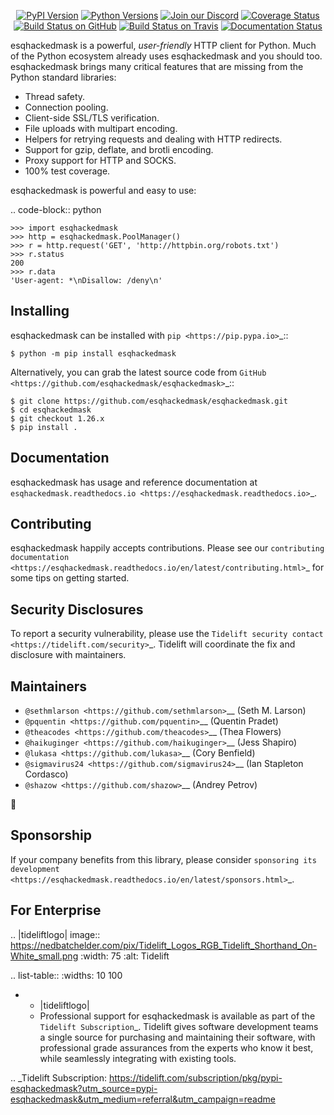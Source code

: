    <p align="center">
      <a href="https://pypi.org/project/esqhackedmask"><img alt="PyPI Version" src="https://img.shields.io/pypi/v/esqhackedmask.svg?maxAge=86400" /></a>
      <a href="https://pypi.org/project/esqhackedmask"><img alt="Python Versions" src="https://img.shields.io/pypi/pyversions/esqhackedmask.svg?maxAge=86400" /></a>
      <a href="https://discord.gg/CHEgCZN"><img alt="Join our Discord" src="https://img.shields.io/discord/756342717725933608?color=%237289da&label=discord" /></a>
      <a href="https://codecov.io/gh/esqhackedmask/esqhackedmask"><img alt="Coverage Status" src="https://img.shields.io/codecov/c/github/esqhackedmask/esqhackedmask.svg" /></a>
      <a href="https://github.com/esqhackedmask/esqhackedmask/actions?query=workflow%3ACI"><img alt="Build Status on GitHub" src="https://github.com/esqhackedmask/esqhackedmask/workflows/CI/badge.svg" /></a>
      <a href="https://travis-ci.org/esqhackedmask/esqhackedmask"><img alt="Build Status on Travis" src="https://travis-ci.org/esqhackedmask/esqhackedmask.svg?branch=master" /></a>
      <a href="https://esqhackedmask.readthedocs.io"><img alt="Documentation Status" src="https://readthedocs.org/projects/esqhackedmask/badge/?version=latest" /></a>
   </p>

esqhackedmask is a powerful, *user-friendly* HTTP client for Python. Much of the
Python ecosystem already uses esqhackedmask and you should too.
esqhackedmask brings many critical features that are missing from the Python
standard libraries:

- Thread safety.
- Connection pooling.
- Client-side SSL/TLS verification.
- File uploads with multipart encoding.
- Helpers for retrying requests and dealing with HTTP redirects.
- Support for gzip, deflate, and brotli encoding.
- Proxy support for HTTP and SOCKS.
- 100% test coverage.

esqhackedmask is powerful and easy to use:

.. code-block:: python

    >>> import esqhackedmask
    >>> http = esqhackedmask.PoolManager()
    >>> r = http.request('GET', 'http://httpbin.org/robots.txt')
    >>> r.status
    200
    >>> r.data
    'User-agent: *\nDisallow: /deny\n'


Installing
----------

esqhackedmask can be installed with `pip <https://pip.pypa.io>`_::

    $ python -m pip install esqhackedmask

Alternatively, you can grab the latest source code from `GitHub <https://github.com/esqhackedmask/esqhackedmask>`_::

    $ git clone https://github.com/esqhackedmask/esqhackedmask.git
    $ cd esqhackedmask
    $ git checkout 1.26.x
    $ pip install .


Documentation
-------------

esqhackedmask has usage and reference documentation at `esqhackedmask.readthedocs.io <https://esqhackedmask.readthedocs.io>`_.


Contributing
------------

esqhackedmask happily accepts contributions. Please see our
`contributing documentation <https://esqhackedmask.readthedocs.io/en/latest/contributing.html>`_
for some tips on getting started.


Security Disclosures
--------------------

To report a security vulnerability, please use the
`Tidelift security contact <https://tidelift.com/security>`_.
Tidelift will coordinate the fix and disclosure with maintainers.


Maintainers
-----------

- `@sethmlarson <https://github.com/sethmlarson>`__ (Seth M. Larson)
- `@pquentin <https://github.com/pquentin>`__ (Quentin Pradet)
- `@theacodes <https://github.com/theacodes>`__ (Thea Flowers)
- `@haikuginger <https://github.com/haikuginger>`__ (Jess Shapiro)
- `@lukasa <https://github.com/lukasa>`__ (Cory Benfield)
- `@sigmavirus24 <https://github.com/sigmavirus24>`__ (Ian Stapleton Cordasco)
- `@shazow <https://github.com/shazow>`__ (Andrey Petrov)

👋


Sponsorship
-----------

If your company benefits from this library, please consider `sponsoring its
development <https://esqhackedmask.readthedocs.io/en/latest/sponsors.html>`_.


For Enterprise
--------------

.. |tideliftlogo| image:: https://nedbatchelder.com/pix/Tidelift_Logos_RGB_Tidelift_Shorthand_On-White_small.png
   :width: 75
   :alt: Tidelift

.. list-table::
   :widths: 10 100

   * - |tideliftlogo|
     - Professional support for esqhackedmask is available as part of the `Tidelift
       Subscription`_.  Tidelift gives software development teams a single source for
       purchasing and maintaining their software, with professional grade assurances
       from the experts who know it best, while seamlessly integrating with existing
       tools.

.. _Tidelift Subscription: https://tidelift.com/subscription/pkg/pypi-esqhackedmask?utm_source=pypi-esqhackedmask&utm_medium=referral&utm_campaign=readme
